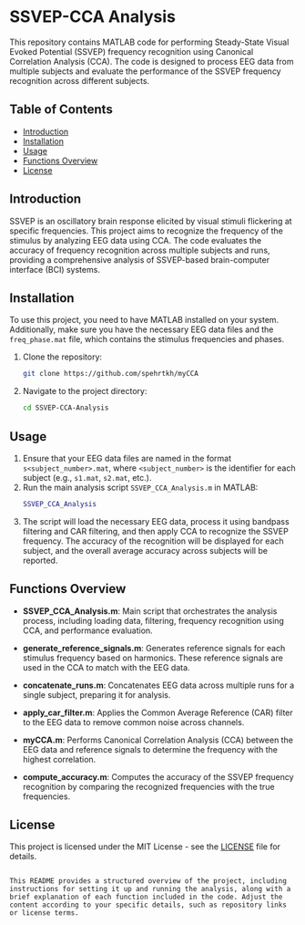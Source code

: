 # SSVEP-CCA Analysis

This repository contains MATLAB code for performing Steady-State Visual Evoked Potential (SSVEP) frequency recognition using Canonical Correlation Analysis (CCA). The code is designed to process EEG data from multiple subjects and evaluate the performance of the SSVEP frequency recognition across different subjects.

## Table of Contents
- [Introduction](#introduction)
- [Installation](#installation)
- [Usage](#usage)
- [Functions Overview](#functions-overview)
- [License](#license)

## Introduction
SSVEP is an oscillatory brain response elicited by visual stimuli flickering at specific frequencies. This project aims to recognize the frequency of the stimulus by analyzing EEG data using CCA. The code evaluates the accuracy of frequency recognition across multiple subjects and runs, providing a comprehensive analysis of SSVEP-based brain-computer interface (BCI) systems.

## Installation
To use this project, you need to have MATLAB installed on your system. Additionally, make sure you have the necessary EEG data files and the `freq_phase.mat` file, which contains the stimulus frequencies and phases.

1. Clone the repository:
   ```bash
   git clone https://github.com/spehrtkh/myCCA
2. Navigate to the project directory:
   ```bash
   cd SSVEP-CCA-Analysis
   ```

## Usage
1. Ensure that your EEG data files are named in the format `s<subject_number>.mat`, where `<subject_number>` is the identifier for each subject (e.g., `s1.mat`, `s2.mat`, etc.).
2. Run the main analysis script `SSVEP_CCA_Analysis.m` in MATLAB:
   ```matlab
   SSVEP_CCA_Analysis
   ```
3. The script will load the necessary EEG data, process it using bandpass filtering and CAR filtering, and then apply CCA to recognize the SSVEP frequency. The accuracy of the recognition will be displayed for each subject, and the overall average accuracy across subjects will be reported.

## Functions Overview
- **SSVEP_CCA_Analysis.m**: Main script that orchestrates the analysis process, including loading data, filtering, frequency recognition using CCA, and performance evaluation.
  
- **generate_reference_signals.m**: Generates reference signals for each stimulus frequency based on harmonics. These reference signals are used in the CCA to match with the EEG data.
  
- **concatenate_runs.m**: Concatenates EEG data across multiple runs for a single subject, preparing it for analysis.
  
- **apply_car_filter.m**: Applies the Common Average Reference (CAR) filter to the EEG data to remove common noise across channels.
  
- **myCCA.m**: Performs Canonical Correlation Analysis (CCA) between the EEG data and reference signals to determine the frequency with the highest correlation.
  
- **compute_accuracy.m**: Computes the accuracy of the SSVEP frequency recognition by comparing the recognized frequencies with the true frequencies.

## License
This project is licensed under the MIT License - see the [LICENSE](LICENSE) file for details.
```

This README provides a structured overview of the project, including instructions for setting it up and running the analysis, along with a brief explanation of each function included in the code. Adjust the content according to your specific details, such as repository links or license terms.
